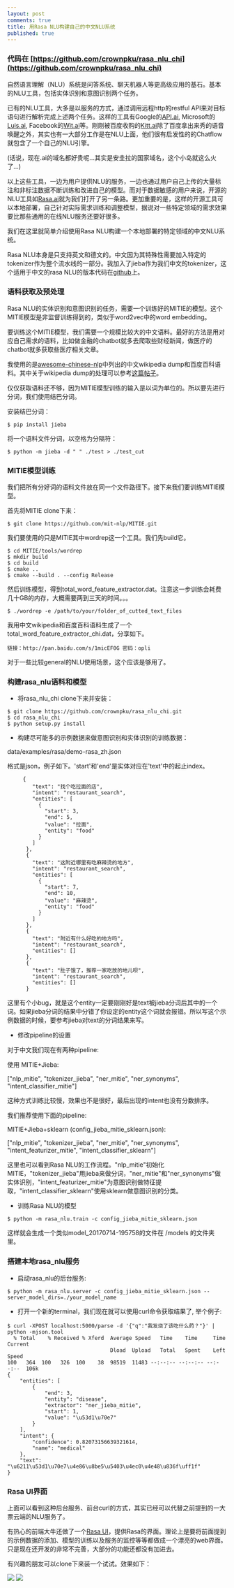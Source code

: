 ```yaml
---
layout: post
comments: true
title: 用Rasa NLU构建自己的中文NLU系统
published: true
---
```


### 代码在 [https://github.com/crownpku/rasa_nlu_chi](https://github.com/crownpku/rasa_nlu_chi)



自然语言理解（NLU）系统是问答系统、聊天机器人等更高级应用的基石。基本的NLU工具，包括实体识别和意图识别两个任务。

已有的NLU工具，大多是以服务的方式，通过调用远程http的restful API来对目标语句进行解析完成上述两个任务。这样的工具有Google的[API.ai](http://api.ai), Microsoft的[Luis.ai](http://luis.at), Facebook的[Wit.ai](http://wit.ai)等。刚刚被百度收购的[Kitt.ai](http://kitt.ai)除了百度拿出来秀的语音唤醒之外，其实也有一大部分工作是在NLU上面，他们很有启发性的的Chatflow就包含了一个自己的NLU引擎。

(话说，现在.ai的域名都好贵呢...其实是安圭拉的国家域名，这个小岛就这么火了...)

以上这些工具，一边为用户提供NLU的服务，一边也通过用户自己上传的大量标注和非标注数据不断训练和改进自己的模型。而对于数据敏感的用户来说，开源的NLU工具如[Rasa.ai](http://rasa.ai)就为我们打开了另一条路。更加重要的是，这样的开源工具可以本地部署，自己针对实际需求训练和调整模型，据说对一些特定领域的需求效果要比那些通用的在线NLU服务还要好很多。

我们在这里就简单介绍使用Rasa NLU构建一个本地部署的特定领域的中文NLU系统。


Rasa NLU本身是只支持英文和德文的。中文因为其特殊性需要加入特定的tokenizer作为整个流水线的一部分。我加入了jieba作为我们中文的tokenizer，这个适用于中文的rasa NLU的版本代码在[github](https://github.com/crownpku/rasa_nlu_chi)上。


### 语料获取及预处理

Rasa NLU的实体识别和意图识别的任务，需要一个训练好的MITIE的模型。这个MITIE模型是非监督训练得到的，类似于word2vec中的word embedding。

要训练这个MITIE模型，我们需要一个规模比较大的中文语料。最好的方法是用对应自己需求的语料，比如做金融的chatbot就多去爬取些财经新闻，做医疗的chatbot就多获取些医疗相关文章。

我使用的是[awesome-chinese-nlp](https://github.com/crownpku/awesome-chinese-nlp)中列出的中文wikipedia dump和百度百科语料。其中关于wikipedia dump的处理可以参考[这篇帖子](http://blog.csdn.net/qq_32166627/article/details/68942216)。

仅仅获取语料还不够，因为MITIE模型训练的输入是以词为单位的。所以要先进行分词，我们使用结巴分词。

安装结巴分词：

```
$ pip install jieba
```

将一个语料文件分词，以空格为分隔符：

```
$ python -m jieba -d " " ./test > ./test_cut
```

### MITIE模型训练

我们把所有分好词的语料文件放在同一个文件路径下。接下来我们要训练MITIE模型。

首先将MITIE clone下来：

```
$ git clone https://github.com/mit-nlp/MITIE.git
```

我们要使用的只是MITIE其中wordrep这一个工具。我们先build它。

```
$ cd MITIE/tools/wordrep
$ mkdir build
$ cd build
$ cmake ..
$ cmake --build . --config Release
```

然后训练模型，得到total_word_feature_extractor.dat。注意这一步训练会耗费几十GB的内存，大概需要两到三天的时间。。。

```
$ ./wordrep -e /path/to/your/folder_of_cutted_text_files
```

我用中文wikipedia和百度百科语料生成了一个total_word_feature_extractor_chi.dat，分享如下。

```
链接：http://pan.baidu.com/s/1micEF0G 密码：opli
```

对于一些比较general的NLU使用场景，这个应该是够用了。


### 构建rasa_nlu语料和模型

* 将rasa_nlu_chi clone下来并安装：

```
$ git clone https://github.com/crownpku/rasa_nlu_chi.git
$ cd rasa_nlu_chi
$ python setup.py install
```

* 构建尽可能多的示例数据来做意图识别和实体识别的训练数据：

 data/examples/rasa/demo-rasa_zh.json

格式是json，例子如下。'start'和'end'是实体对应在'text'中的起止index。

```
     {
        "text": "找个吃拉面的店",
        "intent": "restaurant_search",
        "entities": [
          {
            "start": 3,
            "end": 5,
            "value": "拉面",
            "entity": "food"
          }
        ]
      },
      {
        "text": "这附近哪里有吃麻辣烫的地方",
        "intent": "restaurant_search",
        "entities": [
          {
            "start": 7,
            "end": 10,
            "value": "麻辣烫",
            "entity": "food"
          }
        ]
      },
      {
        "text": "附近有什么好吃的地方吗",
        "intent": "restaurant_search",
        "entities": []
      },
      {
        "text": "肚子饿了，推荐一家吃放的地儿呗",
        "intent": "restaurant_search",
        "entities": []
      }
```

这里有个小bug，就是这个entity一定要刚刚好是text被jieba分词后其中的一个词。如果jieba分词的结果中分错了你设定的entity这个词就会报错。所以写这个示例数据的时候，要参考jieba对text的分词结果来写。

* 修改pipeline的设置

对于中文我们现在有两种pipeline:

使用 MITIE+Jieba:

["nlp_mitie", "tokenizer_jieba", "ner_mitie", "ner_synonyms", "intent_classifier_mitie"]

这种方式训练比较慢，效果也不是很好，最后出现的intent也没有分数排序。

我们推荐使用下面的pipeline:

MITIE+Jieba+sklearn (config_jieba_mitie_sklearn.json):

["nlp_mitie", "tokenizer_jieba", "ner_mitie", "ner_synonyms", "intent_featurizer_mitie", "intent_classifier_sklearn"]

这里也可以看到Rasa NLU的工作流程。"nlp_mitie"初始化MITIE，"tokenizer_jieba"用jieba来做分词，"ner_mitie"和"ner_synonyms"做实体识别，"intent_featurizer_mitie"为意图识别做特征提取，"intent_classifier_sklearn"使用sklearn做意图识别的分类。

* 训练Rasa NLU的模型

```
$ python -m rasa_nlu.train -c config_jieba_mitie_sklearn.json
```

这样就会生成一个类似model_20170714-195758的文件在 /models 的文件夹里。


### 搭建本地rasa_nlu服务

* 启动rasa_nlu的后台服务:

```
$ python -m rasa_nlu.server -c config_jieba_mitie_sklearn.json --server_model_dirs=./your_model_name
```


* 打开一个新的terminal，我们现在就可以使用curl命令获取结果了, 举个例子:

```
$ curl -XPOST localhost:5000/parse -d '{"q":"我发烧了该吃什么药？"}' | python -mjson.tool
  % Total    % Received % Xferd  Average Speed   Time    Time     Time  Current
                                 Dload  Upload   Total   Spent    Left  Speed
100   364  100   326  100    38  98519  11483 --:--:-- --:--:-- --:--:--  106k
{
    "entities": [
        {
            "end": 3,
            "entity": "disease",
            "extractor": "ner_jieba_mitie",
            "start": 1,
            "value": "\u53d1\u70e7"
        }
    ],
    "intent": {
        "confidence": 0.82073156639321614,
        "name": "medical"
    },
    "text": "\u6211\u53d1\u70e7\u4e86\u8be5\u5403\u4ec0\u4e48\u836f\uff1f"
}
```

### Rasa UI界面 

上面可以看到这种后台服务、前台curl的方式，其实已经可以代替之前提到的一大票云端的NLU服务了。

有热心的前端大牛还做了一个[Rasa UI](https://github.com/paschmann/rasa-ui)，提供Rasa的界面。理论上是要将前面提到的示例数据的添加、模型的训练以及服务的监控等等都做成一个漂亮的web界面。只是现在还开发的非常不完善，大部分的功能还都没有加进去。

有兴趣的朋友可以clone下来装一个试试。效果如下：

![](/images/201707/4.jpg)
![](/images/201707/5.jpg)



